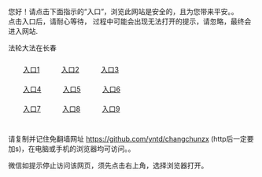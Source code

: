 您好！请点击下面指示的“入口”，浏览此网站是安全的，且为您带来平安。。 <br/>
点击入口后，请耐心等待， 过程中可能会出现无法打开的提示，请忽略，最终会进入网站. </br>

法轮大法在长春<br/>
<div style="padding:10px"><a style="margin:20px" target="_blank" href="https://d27s2fn3dwrf2l.cloudfront.net/2Qpsp?rhrskdp" id="ccLink1" rel="nofollow">入口1</a> <a target="_blank" style="margin:20px" href="https://d3vld57uokpbiu.cloudfront.net/2Qpsp?adrwwge" id="ccLink2" rel="nofollow">入口2</a> <a style="margin:20px" target="_blank" href="https://d31p3ajj2v66t2.cloudfront.net/2Qpsp?xdhwoicb" id="ccLink3" rel="nofollow">入口3</a></div>

<div style="padding:10px" ><a style="margin:20px" target="_blank" href="https://d27s2fn3dwrf2l.cloudfront.net/2Qpsp?rhrskdp" id="ccLink4" rel="nofollow">入口4</a> <a style="margin:20px" href="https://d3vld57uokpbiu.cloudfront.net/2Qpsp?adrwwge" target="_blank" id="ccLink5" rel="nofollow">入口5</a> <a style="margin:20px" href="https://d31p3ajj2v66t2.cloudfront.net/2Qpsp?xdhwoicb" target="_blank" id="ccLink6" rel="nofollow">入口6</a></div>

<div style="padding:10px"><a style="margin:20px" target="_blank" href="https://d27s2fn3dwrf2l.cloudfront.net/2Qpsp?rhrskdp" id="ccLink7" rel="nofollow">入口7</a> <a style="margin:20px" href="https://d3vld57uokpbiu.cloudfront.net/2Qpsp?adrwwge" target="_blank" id="ccLink8" rel="nofollow">入口8</a> <a style="margin:20px" target="_blank" href="https://d31p3ajj2v66t2.cloudfront.net/2Qpsp?xdhwoicb" id="ccLink9" rel="nofollow">入口9</a></div>

<br/>



请复制并记住免翻墙网址 https://github.com/yntd/changchunzx (http后一定要加s)，在电脑或手机的浏览器均可访问。。<br/>

微信如提示停止访问该网页，须先点击右上角，选择浏览器打开。
